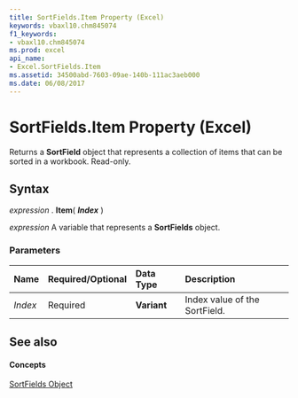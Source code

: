 ```yaml
---
title: SortFields.Item Property (Excel)
keywords: vbaxl10.chm845074
f1_keywords:
- vbaxl10.chm845074
ms.prod: excel
api_name:
- Excel.SortFields.Item
ms.assetid: 34500abd-7603-09ae-140b-111ac3aeb000
ms.date: 06/08/2017
---
```



# SortFields.Item Property (Excel)

Returns a **SortField** object that represents a collection of items that can be sorted in a workbook. Read-only.


## Syntax

 _expression_ . **Item**( **_Index_** )

 _expression_ A variable that represents a **SortFields** object.


### Parameters



|**Name**|**Required/Optional**|**Data Type**|**Description**|
|:-----|:-----|:-----|:-----|
| _Index_|Required| **Variant**|Index value of the SortField.|

## See also


#### Concepts


[SortFields Object](sortfields-object-excel.md)

